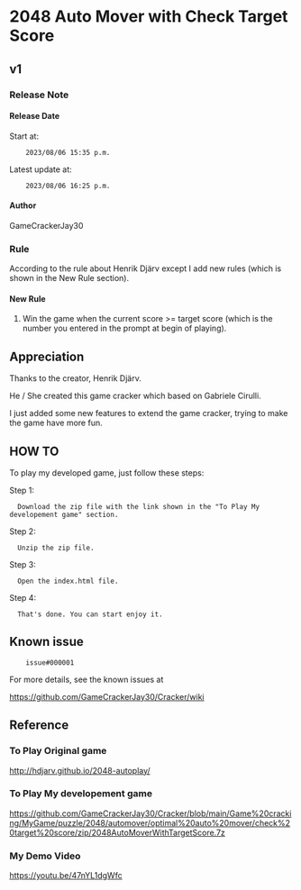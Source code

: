 # 2048 Auto Mover with Check Target Score 
## v1
### Release Note
#### Release Date
Start at:
        
        2023/08/06 15:35 p.m.

Latest update at:

        2023/08/06 16:25 p.m.
#### Author
GameCrackerJay30
### Rule
According to the rule about Henrik Djärv except I add new rules (which is shown in the New Rule section).
#### New Rule
1. Win the game when the current score >= target score (which is the number you entered in the prompt at begin of playing).

## Appreciation
Thanks to the creator, Henrik Djärv.

He / She created this game cracker which based on Gabriele Cirulli.

I just added some new features to extend the game cracker, trying to make the game have more fun.

## HOW TO
To play my developed game, just follow these steps:

Step 1:

      Download the zip file with the link shown in the "To Play My developement game" section.

Step 2: 

      Unzip the zip file.

Step 3:

      Open the index.html file.

Step 4:

      That's done. You can start enjoy it.
      
## Known issue
        issue#000001

For more details, see the known issues at

https://github.com/GameCrackerJay30/Cracker/wiki

## Reference
### To Play Original game
http://hdjarv.github.io/2048-autoplay/
### To Play My developement game
https://github.com/GameCrackerJay30/Cracker/blob/main/Game%20cracking/MyGame/puzzle/2048/automover/optimal%20auto%20mover/check%20target%20score/zip/2048AutoMoverWithTargetScore.7z
### My Demo Video
https://youtu.be/47nYL1dgWfc
